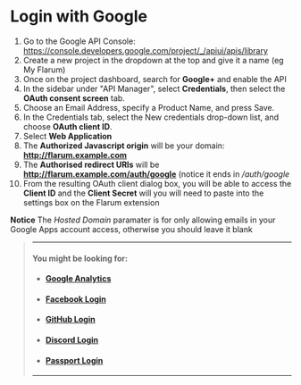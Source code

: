 
# Login with Google

1. Go to the Google API Console: https://console.developers.google.com/project/_/apiui/apis/library
2. Create a new project in the dropdown at the top and give it a name (eg My Flarum)
3. Once on the project dashboard, search for **Google+** and enable the API
5. In the sidebar under "API Manager", select **Credentials**, then select the **OAuth consent screen** tab.
6. Choose an Email Address, specify a Product Name, and press Save.
7. In the Credentials tab, select the New credentials drop-down list, and choose **OAuth client ID**.
8. Select **Web Application**
9. The **Authorized Javascript origin** will be your domain: **http://flarum.example.com**
10. The **Authorised redirect URIs** will be **http://flarum.example.com/auth/google** (notice it ends in */auth/google*
11. From the resulting OAuth client dialog box, you will be able to access the **Client ID** and the **Client Secret** will you will need to paste into the settings box on the Flarum extension

**Notice**
The *Hosted Domain* paramater is for only allowing emails in your Google Apps account access, otherwise you should leave it blank

> ---
> #### __You might be looking for:__
> - #### **[Google Analytics](docs/How-to/Integrations/Google-Analytics/)**
> - #### **[Facebook Login](docs/How-to/Integrations/Facebook-Login/)**
> - #### **[GitHub Login](/docs/how-to/integrations/github-login/)**
> - #### **[Discord Login](/docs/how-to/integrations/discord-login/)**
> - #### **[Passport Login](/docs/how-to/integrations/laravel-passport/)**
>
> ---
